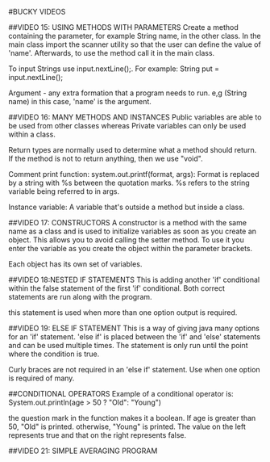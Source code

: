 #BUCKY VIDEOS

 ##VIDEO 15: USING METHODS WITH PARAMETERS
    Create a method containing the parameter, for example String name, in the other class. In the main class import the scanner utility so that the user can define the value of 'name'. Afterwards, to use the method call it in the main class.

   To input Strings use input.nextLine();. For example: String put = input.nextLine();
   
   Argument - any extra formation that a program needs to run. e,g (String name) in this case, 'name' is the argument.
   
##VIDEO 16: MANY METHODS AND INSTANCES
Public variables are able to be used from other classes whereas Private variables can only be used within a class.

Return types are normally used to determine what a method should return. If the method is not to return anything, then we use "void".
 
 Comment print function: system.out.printf(format, args): Format is replaced by a string with %s between the quotation marks. %s refers to the string variable being referred to in args.

Instance variable: A variable that's outside a method but inside a class.

 ##VIDEO 17: CONSTRUCTORS
 A constructor is a method with the same name as a class and is used to initialize variables as soon as you create an object. This allows you to avoid calling the setter method. To use it you enter the variable as you create the object within the parameter brackets.

Each object has its own set of variables.

##VIDEO 18:NESTED IF STATEMENTS
This is adding another 'if' conditional within the false statement of the first 'if' conditional. Both correct statements are run along with the program.

this statement is used when more than one option output is required.

##VIDEO 19: ELSE IF STATEMENT
This is a way of giving java many options for an 'if' statement. 'else if' is placed between the 'if' and 'else' statements and can be used multiple times. The statement is only run until the point where the condition is true.

Curly braces are not required in an 'else if' statement. Use when one option is required of many.

##CONDITIONAL OPERATORS
Example of a conditional operator is:
System.out.println(age > 50 ? "Old": "Young")

the question mark in the function makes it a boolean. If age is greater than 50, "Old" is printed. otherwise, "Young" is printed. The value on the left represents true and that on the right represents false.

##VIDEO 21: SIMPLE AVERAGING PROGRAM















